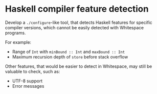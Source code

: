 # Haskell compiler feature detection

Develop a `./configure`-like tool, that detects Haskell features for specific
compiler versions, which cannot be easily detected with Whitespace programs.

For example:

- Range of `Int` with `minBound :: Int` and `maxBound :: Int`
- Maximum recursion depth of `store` before stack overflow

Other features, that would be easier to detect in Whitespace, may still be
valuable to check, such as:

- UTF-8 support
- Error messages
